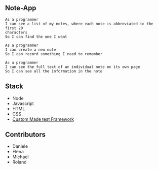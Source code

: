 ## Note-App

```
As a programmer
I can see a list of my notes, where each note is abbreviated to the first 20
characters
So I can find the one I want

As a programmer
I can create a new note
So I can record something I need to remember

As a programmer
I can see the full text of an individual note on its own page
So I can see all the information in the note

```

## Stack
- Node
- Javascript
- HTML
- CSS
- [Custom Made test Framework](https://rawgit.com/rogrenke/testFramework-js/master/helpers.js)

## Contributors
- Daniele
- Elena
- Michael
- Roland

